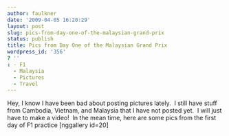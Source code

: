 ```yaml
---
author: faulkner
date: '2009-04-05 16:20:29'
layout: post
slug: pics-from-day-one-of-the-malaysian-grand-prix
status: publish
title: Pics from Day One of the Malaysian Grand Prix
wordpress_id: '356'
? ''
: - F1
  - Malaysia
  - Pictures
  - Travel
---
```


Hey, I know I have been bad about posting pictures lately.  I still have stuff
from Cambodia, Vietnam, and Malaysia that I have not posted yet.  I will just
have to make a video!  In the mean time, here are some pics from the first day
of F1 practice [nggallery id=20]

